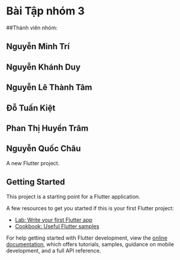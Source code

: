 # Bài Tập nhóm 3
##Thành viên nhóm:
## Nguyễn Minh Trí
## Nguyễn Khánh Duy
## Nguyễn Lê Thành Tâm
## Đỗ Tuấn Kiệt
## Phan Thị Huyền Trâm
## Nguyễn Quốc Châu

A new Flutter project.

## Getting Started

This project is a starting point for a Flutter application.

A few resources to get you started if this is your first Flutter project:

- [Lab: Write your first Flutter app](https://docs.flutter.dev/get-started/codelab)
- [Cookbook: Useful Flutter samples](https://docs.flutter.dev/cookbook)

For help getting started with Flutter development, view the
[online documentation](https://docs.flutter.dev/), which offers tutorials,
samples, guidance on mobile development, and a full API reference.
